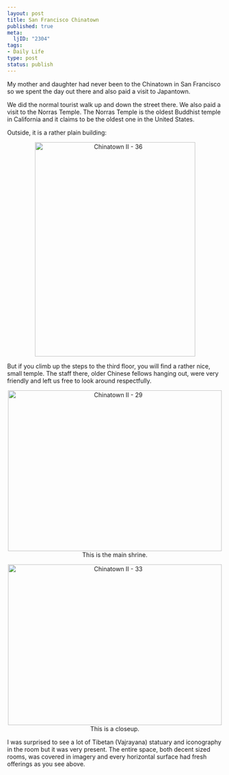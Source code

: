 ```yaml
--- 
layout: post
title: San Francisco Chinatown
published: true
meta: 
  ljID: "2304"
tags: 
- Daily Life
type: post
status: publish
---
```

My mother and daughter had never been to the Chinatown in San Francisco so we spent the day out there and also paid a visit to Japantown.

We did the normal tourist walk up and down the street there. We also paid a visit to the Norras Temple. The Norras Temple is the oldest Buddhist temple in California and it claims to be the oldest one in the United States.

Outside, it is a rather plain building:
<p align="center"><a title="Photo Sharing" href="http://www.flickr.com/photos/albill/305370245/"><img width="375" height="500" alt="Chinatown II - 36" src="http://static.flickr.com/122/305370245_2c384352dc.jpg" /></a></p>
But if you climb up the steps to the third floor, you will find a rather nice, small temple. The staff there, older Chinese fellows hanging out, were very friendly and left us free to look around respectfully.

<p align="center"><a title="Photo Sharing" href="http://www.flickr.com/photos/albill/305369429/"><img width="500" height="375" alt="Chinatown II - 29" src="http://static.flickr.com/100/305369429_0ac04f8598.jpg" /></a>
This is the main shrine.

<p align="center"><a title="Photo Sharing" href="http://www.flickr.com/photos/albill/305369894/"><img width="500" height="375" alt="Chinatown II - 33" src="http://static.flickr.com/107/305369894_f7ead0aa23.jpg" /></a>
This is a closeup.

I was surprised to see a lot of Tibetan (Vajrayana) statuary and iconography in the room but it was very present. The entire space, both decent sized rooms, was covered in imagery and every horizontal surface had fresh offerings as you see above.
